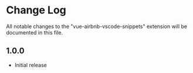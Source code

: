 
# Change Log

All notable changes to the "vue-airbnb-vscode-snippets" extension will be documented in this file.

## 1.0.0

- Initial release
